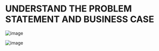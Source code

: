 # UNDERSTAND THE PROBLEM STATEMENT AND BUSINESS CASE

![image](https://user-images.githubusercontent.com/34706028/142856234-b2386547-6bc4-4137-9454-0fb3ab1b355b.png)

![image](https://user-images.githubusercontent.com/34706028/142856270-9c46c9cb-1703-4485-8a51-221d9d1f194e.png)

